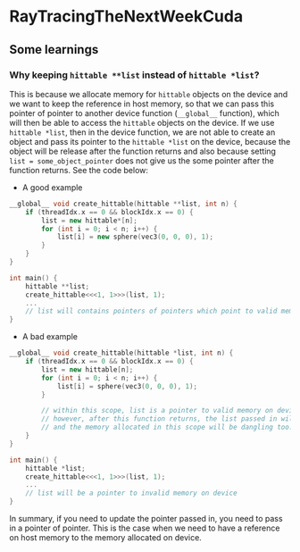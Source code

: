 # RayTracingTheNextWeekCuda

## Some learnings

### Why keeping `hittable **list` instead of `hittable *list`?

This is because we allocate memory for `hittable` objects on the device and we want to keep the reference in host memory, so that we can pass this pointer of pointer to another device function (`__global__` function), which will then be able to access the `hittable` objects on the device. If we use `hittable *list`, then in the device function, we are not able to create an object and pass its pointer to the `hittable *list` on the device, because the object will be release after the function returns and also because setting `list = some_object_pointer` does not give us the some pointer after the function returns. See the code below:

- A good example

```cpp
__global__ void create_hittable(hittable **list, int n) {
    if (threadIdx.x == 0 && blockIdx.x == 0) {
        list = new hittable*[n];
        for (int i = 0; i < n; i++) {
            list[i] = new sphere(vec3(0, 0, 0), 1);
        }
    }
}

int main() {
    hittable **list;
    create_hittable<<<1, 1>>>(list, 1);
    ...
    // list will contains pointers of pointers which point to valid memory on device
}
```

- A bad example

```cpp
__global__ void create_hittable(hittable *list, int n) {
    if (threadIdx.x == 0 && blockIdx.x == 0) {
        list = new hittable[n];
        for (int i = 0; i < n; i++) {
            list[i] = sphere(vec3(0, 0, 0), 1);
        }

        // within this scope, list is a pointer to valid memory on device
        // however, after this function returns, the list passed in will not be updated
        // and the memory allocated in this scope will be dangling too.
    }
}

int main() {
    hittable *list;
    create_hittable<<<1, 1>>>(list, 1);
    ...
    // list will be a pointer to invalid memory on device
}
```

In summary, if you need to update the pointer passed in, you need to pass in a pointer of pointer. This is the case when
we need to have a reference on host memory to the memory allocated on device.
